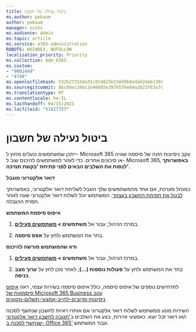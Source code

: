 ```yaml
---
title: ביטול נעילה של חשבון
ms.author: pebaum
author: pebaum
manager: scotv
ms.audience: Admin
ms.topic: article
ms.service: o365-administration
ROBOTS: NOINDEX, NOFOLLOW
localization_priority: Priority
ms.collection: Adm_O365
ms.custom:
- "9002449"
- "4748"
ms.openlocfilehash: 532b273154a31c024825b150d9b0edd42eb6130c
ms.sourcegitcommit: 8bc60ec34bc1e40685e3976576e04a2623f63a7c
ms.translationtype: MT
ms.contentlocale: he-IL
ms.lasthandoff: 04/15/2021
ms.locfileid: "51827757"
---
```

# <a name="unlocking-an-account"></a>ביטול נעילה של חשבון

ייתכן שמשתמשים ננעלים מחוץ ל- Microsoft 365 עקב ניסיונות הזנה של סיסמה שגויה או סיכונים אחרים. כדי לעזור למשתמשים להיכנס שוב ל- Microsoft 365, **באפשרותך לנסות את השלבים הבאים לפני פתיחת 'בקשת תמיכה'**. 

**דואר אלקטרוני מוגבל**

כמנהל מערכת, אם אחד מהמשתמשים שלך הוגבל לשליחת דואר אלקטרוני, באפשרותך [לבטל את חסימת החשבון בעצמך](https://docs.microsoft.com/microsoft-365/security/office-365-security/removing-user-from-restricted-users-portal-after-spam). המשתמש יוכל לשלוח דואר אלקטרוני שעה לאחר הסרת ההגבלה.

**איפוס סיסמת המשתמש**

1. במרכז הניהול, עבור אל **משתמשים > [משתמשים פעילים](https://admin.microsoft.com/Adminportal/Home?source=applauncher#/users)**.

2. בחר את המשתמש ולחץ על **אפס סיסמה**.

**ודא שהמשתמש מורשה להיכנס**

1. במרכז הניהול, עבור אל **משתמשים > [משתמשים פעילים](https://admin.microsoft.com/Adminportal/Home?source=applauncher#/users)**.

2. בחר את המשתמש ולחץ על **פעולות נוספות (...)**; לאחר מכן לחץ על **ערוך מצב כניסה**.

לתרחישים נוספים של איפוס סיסמה, כולל איפוס סיסמה בשירות עצמי, ראה [איפוס סיסמאות של Microsoft 365 Business עקב ניסיונות-מרובים-לחייב-אמצעי-תשלום-מקוונים](https://docs.microsoft.com/microsoft-365/admin/add-users/reset-passwords?view=o365-worldwide).

השירות מונע ממשתמש לשלוח דואר אלקטרוני אם אותרו ראיות לחשבון שנחשף לסכנה ו/או דואר זבל יוצא. כאמצעי זהירות, בצע את השלבים ב['תגובה לחשבון דואר אלקטרוני שנחשף לסכנה ב- Office 365'](https://docs.microsoft.com/microsoft-365/security/office-365-security/responding-to-a-compromised-email-account) עבור המשתמש.
